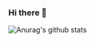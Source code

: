 ### Hi there 👋

<!--
**Krekevyks/Krekevyks** is a ✨ _special_ ✨ repository because its `README.md` (this file) appears on your GitHub profile.-->

![Anurag's github stats](https://github-readme-stats.vercel.app/api?username=Krekevyks&hide=contribs,prs&show_icons=true)
